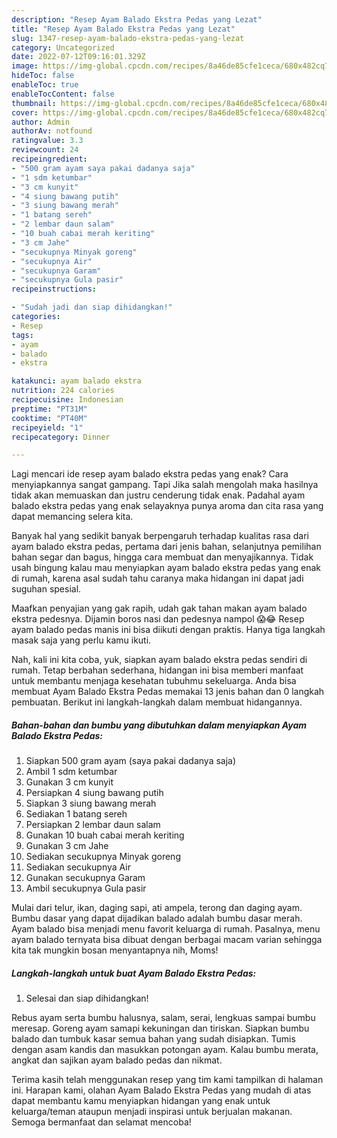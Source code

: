 ```yaml
---
description: "Resep Ayam Balado Ekstra Pedas yang Lezat"
title: "Resep Ayam Balado Ekstra Pedas yang Lezat"
slug: 1347-resep-ayam-balado-ekstra-pedas-yang-lezat
category: Uncategorized
date: 2022-07-12T09:16:01.329Z
image: https://img-global.cpcdn.com/recipes/8a46de85cfe1ceca/680x482cq70/ayam-balado-ekstra-pedas-foto-resep-utama.jpg
hideToc: false
enableToc: true
enableTocContent: false
thumbnail: https://img-global.cpcdn.com/recipes/8a46de85cfe1ceca/680x482cq70/ayam-balado-ekstra-pedas-foto-resep-utama.jpg
cover: https://img-global.cpcdn.com/recipes/8a46de85cfe1ceca/680x482cq70/ayam-balado-ekstra-pedas-foto-resep-utama.jpg
author: Admin
authorAv: notfound
ratingvalue: 3.3
reviewcount: 24
recipeingredient:
- "500 gram ayam saya pakai dadanya saja"
- "1 sdm ketumbar"
- "3 cm kunyit"
- "4 siung bawang putih"
- "3 siung bawang merah"
- "1 batang sereh"
- "2 lembar daun salam"
- "10 buah cabai merah keriting"
- "3 cm Jahe"
- "secukupnya Minyak goreng"
- "secukupnya Air"
- "secukupnya Garam"
- "secukupnya Gula pasir"
recipeinstructions:

- "Sudah jadi dan siap dihidangkan!"
categories:
- Resep
tags:
- ayam
- balado
- ekstra

katakunci: ayam balado ekstra 
nutrition: 224 calories
recipecuisine: Indonesian
preptime: "PT31M"
cooktime: "PT40M"
recipeyield: "1"
recipecategory: Dinner

---
```



Lagi mencari ide resep ayam balado ekstra pedas yang enak? Cara menyiapkannya sangat gampang. Tapi Jika salah mengolah maka hasilnya tidak akan memuaskan dan justru cenderung tidak enak. Padahal ayam balado ekstra pedas yang enak selayaknya punya aroma dan cita rasa yang dapat memancing selera kita.


Banyak hal yang sedikit banyak berpengaruh terhadap kualitas rasa dari ayam balado ekstra pedas, pertama dari jenis bahan, selanjutnya pemilihan bahan segar dan bagus, hingga cara membuat dan menyajikannya. Tidak usah bingung kalau mau menyiapkan ayam balado ekstra pedas yang enak di rumah, karena asal sudah tahu caranya maka hidangan ini dapat jadi suguhan spesial.

Maafkan penyajian yang gak rapih, udah gak tahan makan ayam balado ekstra pedesnya. Dijamin boros nasi dan pedesnya nampol 😱😂 Resep ayam balado pedas manis ini bisa diikuti dengan praktis. Hanya tiga langkah masak saja yang perlu kamu ikuti.


Nah, kali ini kita coba, yuk, siapkan ayam balado ekstra pedas sendiri di rumah. Tetap berbahan sederhana, hidangan ini bisa memberi manfaat untuk membantu menjaga kesehatan tubuhmu sekeluarga. Anda bisa membuat Ayam Balado Ekstra Pedas memakai 13 jenis bahan dan 0 langkah pembuatan. Berikut ini langkah-langkah dalam membuat hidangannya.

<!--inarticleads1-->

##### Bahan-bahan dan bumbu yang dibutuhkan dalam menyiapkan Ayam Balado Ekstra Pedas:

1. Siapkan 500 gram ayam (saya pakai dadanya saja)
1. Ambil 1 sdm ketumbar
1. Gunakan 3 cm kunyit
1. Persiapkan 4 siung bawang putih
1. Siapkan 3 siung bawang merah
1. Sediakan 1 batang sereh
1. Persiapkan 2 lembar daun salam
1. Gunakan 10 buah cabai merah keriting
1. Gunakan 3 cm Jahe
1. Sediakan secukupnya Minyak goreng
1. Sediakan secukupnya Air
1. Gunakan secukupnya Garam
1. Ambil secukupnya Gula pasir


Mulai dari telur, ikan, daging sapi, ati ampela, terong dan daging ayam. Bumbu dasar yang dapat dijadikan balado adalah bumbu dasar merah. Ayam balado bisa menjadi menu favorit keluarga di rumah. Pasalnya, menu ayam balado ternyata bisa dibuat dengan berbagai macam varian sehingga kita tak mungkin bosan menyantapnya nih, Moms! 

<!--inarticleads2-->

##### Langkah-langkah untuk buat Ayam Balado Ekstra Pedas:


1. Selesai dan siap dihidangkan!

Rebus ayam serta bumbu halusnya, salam, serai, lengkuas sampai bumbu meresap. Goreng ayam samapi kekuningan dan tiriskan. Siapkan bumbu balado dan tumbuk kasar semua bahan yang sudah disiapkan. Tumis dengan asam kandis dan masukkan potongan ayam. Kalau bumbu merata, angkat dan sajikan ayam balado pedas dan nikmat. 

Terima kasih telah menggunakan resep yang tim kami tampilkan di halaman ini. Harapan kami, olahan Ayam Balado Ekstra Pedas yang mudah di atas dapat membantu kamu menyiapkan hidangan yang enak untuk keluarga/teman ataupun menjadi inspirasi untuk berjualan makanan. Semoga bermanfaat dan selamat mencoba!
